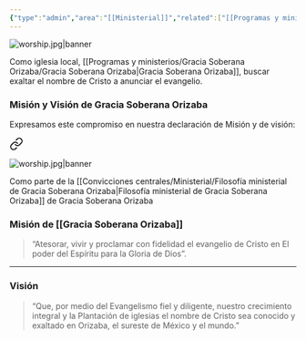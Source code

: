 ```yaml
---
{"type":"admin","area":"[[Ministerial]]","related":["[[Programas y ministerios/Gracia Soberana Orizaba/Gracia Soberana Orizaba\|Gracia Soberana Orizaba]]"],"dg-publish":true,"tags":["Pastoral/Planeacion"],"permalink":"/programas-y-ministerios/gracia-soberana-orizaba/ministerio-en-gracia-soberana-orizaba/","dgPassFrontmatter":true}
---
```


![worship.jpg|banner](/img/user/Archivos/banners/worship.jpg)


Como iglesia local, [[Programas y ministerios/Gracia Soberana Orizaba/Gracia Soberana Orizaba\|Gracia Soberana Orizaba]], buscar exaltar el nombre de Cristo a anunciar el evangelio.

### Misión y Visión de Gracia Soberana Orizaba
Expresamos este compromiso en nuestra declaración de Misión y de visión:

<div class="transclusion internal-embed is-loaded"><a class="markdown-embed-link" href="/convicciones-centrales/ministerial/mision-y-vision-de-gracia-soberana-orizaba/" aria-label="Open link"><svg xmlns="http://www.w3.org/2000/svg" width="24" height="24" viewBox="0 0 24 24" fill="none" stroke="currentColor" stroke-width="2" stroke-linecap="round" stroke-linejoin="round" class="svg-icon lucide-link"><path d="M10 13a5 5 0 0 0 7.54.54l3-3a5 5 0 0 0-7.07-7.07l-1.72 1.71"></path><path d="M14 11a5 5 0 0 0-7.54-.54l-3 3a5 5 0 0 0 7.07 7.07l1.71-1.71"></path></svg></a><div class="markdown-embed">




![worship.jpg|banner](/img/user/Archivos/banners/worship.jpg)

Como parte de la [[Convicciones centrales/Ministerial/Filosofía ministerial de Gracia Soberana Orizaba\|Filosofía ministerial de Gracia Soberana Orizaba]] de Gracia Soberana Orizaba 

### Misión de [[Gracia Soberana Orizaba]]

> “Atesorar, vivir y proclamar con fidelidad el evangelio de Cristo en El poder del Espíritu para la Gloria de Dios”. 
---
### Visión

> “Que, por medio del Evangelismo fiel y diligente, nuestro crecimiento integral y la Plantación de iglesias el nombre de Cristo sea conocido y exaltado en Orizaba, el sureste de México y el mundo.” 





</div></div>



